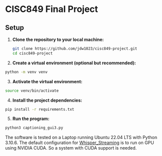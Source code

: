 # CISC849 Final Project

## Setup

1. **Clone the repository to your local machine:**

   ```bash
   git clone https://github.com/jdw1023/cisc849-project.git
   cd cisc849-project
   ```
2. **Create a virtual environment (optional but recommended):**
  ```bash
  python -m venv venv
  ```
3. **Activate the virtual environment:**
  
  ```bash
  source venv/bin/activate
  ```
  
4. **Install the project dependencies:**
  ```bash
  pip install -r requirements.txt
  ```

5. **Run the program:**
  ```bash
  python3 captioning_gui3.py
  ```

The software is tested on a Laptop running Ubuntu 22.04 LTS with Python 3.10.6. The default configuration for [Whisper_Streaming](https://github.com/ufal/whisper_streaming) is to run on GPU using NVIDIA CUDA. So a system with CUDA support is needed.